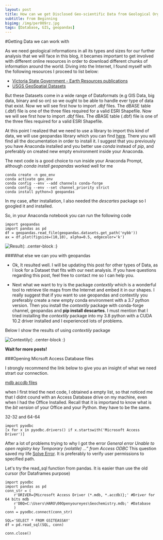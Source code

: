 ```yaml
---
layout: post
title: How can we get Disclosed Geo-scientific Data from Geological Organizations
subtitle: From Beginning
bigimg: /img/per009rz.jpg
tags: [Database, GIS, geopandas]
---
```


#Getting Data we can work with

As we need geological informations in all its types and sizes for our further analysis that we will face in this blog, it becames important to get involved with different online resources in order to download different chunks of information around the world. Diving into the Internet, I found myself with the following resources I proceed to list below:

- [Victoria State Government - Earth Resources publications](http://earthresources.efirst.com.au/product.asp?pID=1016&cID=12)
- [USGS GeoSpatial Datasets](https://mrdata.usgs.gov/catalog/science.php?thcode=2&term=474)

But these Datasets come in a wide range of Dataformats (e.g GIS Data, big data, binary and so on) so we ought to be able to handle ever type of data that exist. Now we will see first how to import _.dbf_ files. The dBASE table (.dbf) file is one of the three files required for a valid ESRI Shapefile.
Now we will see first how to import _.dbf_ files. The dBASE table (.dbf) file is one of the three files required for a valid ESRI Shapefile.

At this point I realized that we need to use a library to import this kind of data, we will use geopandas library which you can find [here](https://geopandas.org/). There you will find all the documentation in order to install it. I suggest that you previously you have Anaconda installed and you better use _conda_ instead of _pip_, and preferably on created new empty environment inside your Anaconda.

The next code is a good choice to run inside your Anaconda Prompt, although _conda install geopandas_ worked well for me
~~~
conda create -n geo_env
conda activate geo_env
conda config --env --add channels conda-forge
conda config --env --set channel_priority strict
conda install python=3 geopandas
~~~

In my case, after installation, I also needed the _descartes_ package so I googled it and installed.

So, in your Anaconda notebook you can run the following code
~~~
import geopandas
import pandas as pd
df = geopandas.read_file(geopandas.datasets.get_path('nybb'))
ax = df.plot(figsize=(10,10), alpha=0.5, edgecolor='k')
~~~
![Result](https://raw.githubusercontent.com/haroldvelasquez/haroldvelasquez.github.io/master/img/gdp_plot.png){: .center-block :}

###What else we can you with geopandas

- Ok, It resulted well. I will be updating this post for other types of Data, as I look for a Dataset that fits with our next analysis. If you have questions regarding this post, feel free to contact me so I can help you.

- Next what we want to try is the package _contextily_ which is a wonderful tool to retrieve tile maps from the Internet and embed it in our shapes. I really suggest that if you want to use geopandas and contextily you preferably create a new empty conda environment with a 3.7 python version. Then you install the _contextily_ package with conda-forge channel, geopandas and **pip install descartes**. I must mention that I tried installing the _contextily_ package into my 3.8 python with a CUDA 10.2 driver installed and I experienced lots of problems.

Below I show the results of using _contextily_ package

![Contextily](https://s3-media3.fl.yelpcdn.com/bphoto/cQ1Yoa75m2yUFFbY2xwuqw/348s.jpg){: .center-block :}


**Wait for more posts!**


###Opening Micrsoft Access Database files 

I strongly recommend the link below to give you an insight of what we need strart our connection.

[mdb accdb files](https://github.com/mkleehammer/pyodbc/wiki/Connecting-to-Microsoft-Access)

when I first tried the next code, I obtained a empty list, so that noticed me that I didnt cound with an Access Database drive on my machine, even when I had the Office Installed. Recall that it is importand to know what is the _bit version_ of your Office and your Python. they have to be the same. 

32-32 and 64-64

~~~
import pyodbc
[x for x in pyodbc.drivers() if x.startswith('Microsoft Access Driver')]
~~~

After a lot of problems trying to why I got the error _General error Unable to open registry key Temporary (volatile) …” from Access ODBC_ This question saved my life 
[Solve Error](https://stackoverflow.com/questions/26244425/general-error-unable-to-open-registry-key-temporary-volatile-from-access). It is preferably to verify user permissions to specified path.

Let's try the read_sql function from pandas. It is easier than use the old cursor (for Dataframes purpose)

~~~
import pyodbc
import pandas as pd
conn_str = (
    r'DRIVER={Microsoft Access Driver (*.mdb, *.accdb)};' #Driver for 64 bits mdb
    r'DBQ=C:\Users\HARO\00Openyoureyes\Geochemistry.mdb;' #Database
    )
conn = pyodbc.connect(conn_str)

SQL='SELECT * FROM GSITEASSAY'
df = pd.read_sql(SQL, conn)

conn.close()
~~~
